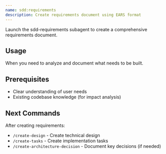 ```yaml
---
name: sdd:requirements
description: Create requirements document using EARS format
---
```


Launch the sdd-requirements subagent to create a comprehensive requirements document.

## Usage
When you need to analyze and document what needs to be built.

## Prerequisites
- Clear understanding of user needs
- Existing codebase knowledge (for impact analysis)

## Next Commands
After creating requirements:
- `/create-design` - Create technical design
- `/create-tasks` - Create implementation tasks
- `/create-architecture-decision` - Document key decisions (if needed)